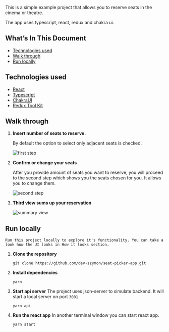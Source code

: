 This is a simple example project that allows you to reserve seats in the cinema or theatre.

The app uses typescript, react, redux and chakra ui.

## What’s In This Document

- [Technologies used](#-technologies-used)
- [Walk through](#-walk-through)
- [Run locally](#-run-locally)

## Technologies used

- [React](https://reactjs.org/)
- [Typescript](https://www.typescriptlang.org/)
- [ChakraUI](https://chakra-ui.com/)
- [Redux Tool Kit](https://redux-toolkit.js.org/)

## Walk through

1. **Insert number of seats to reserve.**

   By default the option to select only adjacent seats is checked.

   ![first step](https://res.cloudinary.com/dq104qc4m/image/upload/v1623259066/seat-picker/first-step_ntezpi.jpg)

2. **Confirm or change your seats**

   After you provide amount of seats you want to reserve, you will proceed to the second step which shows you the seats chosen for you. It allows you to change them.

   ![second step](https://res.cloudinary.com/dq104qc4m/image/upload/v1623259329/seat-picker/step2_fa3n4j.jpg)

3. **Third view sums up your reservation**

   ![summary view](https://res.cloudinary.com/dq104qc4m/image/upload/v1623259525/seat-picker/summary_lfr1on.jpg)

## Run locally

    Run this project locally to explore it's functionality. You can take a look how the UI looks in How it looks section.

1. **Clone the repository**

   ```
   git clone https://github.com/dev-szymon/seat-picker-app.git
   ```

2. **Install dependencies**

   ```
   yarn
   ```

3. **Start api server**
   The project uses json-server to simulate backend. It will start a local server on port `3001`

   ```
   yarn api
   ```

4. **Run the react app**
   In another terminal window you can start react app.

   ```
   yarn start
   ```
